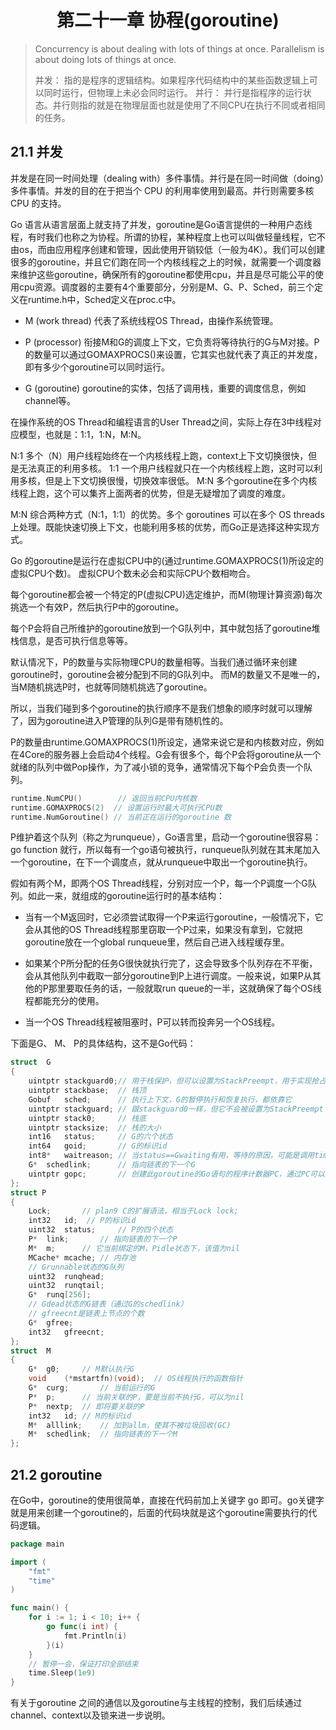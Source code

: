 # <center>第二十一章 协程(goroutine)</center>

>Concurrency is about dealing with lots of things at once. 
>Parallelism is about doing lots of things at once.
>
>并发： 指的是程序的逻辑结构。如果程序代码结构中的某些函数逻辑上可以同时运行，但物理上未必会同时运行。
>并行： 并行是指程序的运行状态。并行则指的就是在物理层面也就是使用了不同CPU在执行不同或者相同的任务。

## 21.1 并发

并发是在同一时间处理（dealing with）多件事情。并行是在同一时间做（doing）多件事情。并发的目的在于把当个 CPU 的利用率使用到最高。并行则需要多核 CPU 的支持。

Go 语言从语言层面上就支持了并发，goroutine是Go语言提供的一种用户态线程，有时我们也称之为协程。所谓的协程，某种程度上也可以叫做轻量线程，它不由os，而由应用程序创建和管理，因此使用开销较低（一般为4K）。我们可以创建很多的goroutine，并且它们跑在同一个内核线程之上的时候，就需要一个调度器来维护这些goroutine，确保所有的goroutine都使用cpu，并且是尽可能公平的使用cpu资源。调度器的主要有4个重要部分，分别是M、G、P、Sched，前三个定义在runtime.h中，Sched定义在proc.c中。

* M (work thread) 代表了系统线程OS Thread，由操作系统管理。

* P (processor)    衔接M和G的调度上下文，它负责将等待执行的G与M对接。P的数量可以通过GOMAXPROCS()来设置，它其实也就代表了真正的并发度，即有多少个goroutine可以同时运行。

* G (goroutine)    goroutine的实体，包括了调用栈，重要的调度信息，例如channel等。

在操作系统的OS Thread和编程语言的User Thread之间，实际上存在3中线程对应模型，也就是：1:1，1:N，M:N。

N:1 多个（N）用户线程始终在一个内核线程上跑，context上下文切换很快，但是无法真正的利用多核。 
1:1 一个用户线程就只在一个内核线程上跑，这时可以利用多核，但是上下文切换很慢，切换效率很低。 
M:N 多个goroutine在多个内核线程上跑，这个可以集齐上面两者的优势，但是无疑增加了调度的难度。

M:N 综合两种方式（N:1，1:1）的优势。多个 goroutines 可以在多个 OS threads 上处理。既能快速切换上下文，也能利用多核的优势，而Go正是选择这种实现方式。

Go 的goroutine是运行在虚拟CPU中的(通过runtime.GOMAXPROCS(1)所设定的虚拟CPU个数)。 虚拟CPU个数未必会和实际CPU个数相吻合。

每个goroutine都会被一个特定的P(虚拟CPU)选定维护，而M(物理计算资源)每次挑选一个有效P，然后执行P中的goroutine。

每个P会将自己所维护的goroutine放到一个G队列中，其中就包括了goroutine堆栈信息，是否可执行信息等等。

默认情况下，P的数量与实际物理CPU的数量相等。当我们通过循环来创建goroutine时，goroutine会被分配到不同的G队列中。 而M的数量又不是唯一的，当M随机挑选P时，也就等同随机挑选了goroutine。

所以，当我们碰到多个goroutine的执行顺序不是我们想象的顺序时就可以理解了，因为goroutine进入P管理的队列G是带有随机性的。

P的数量由runtime.GOMAXPROCS(1)所设定，通常来说它是和内核数对应，例如在4Core的服务器上会启动4个线程。G会有很多个，每个P会将goroutine从一个就绪的队列中做Pop操作，为了减小锁的竞争，通常情况下每个P会负责一个队列。

```Go
runtime.NumCPU()        // 返回当前CPU内核数
runtime.GOMAXPROCS(2)  // 设置运行时最大可执行CPU数
runtime.NumGoroutine() // 当前正在运行的goroutine 数
```
P维护着这个队列（称之为runqueue），Go语言里，启动一个goroutine很容易：go function 就行，所以每有一个go语句被执行，runqueue队列就在其末尾加入一个goroutine，在下一个调度点，就从runqueue中取出一个goroutine执行。

假如有两个M，即两个OS Thread线程，分别对应一个P，每一个P调度一个G队列。如此一来，就组成的goroutine运行时的基本结构：

* 当有一个M返回时，它必须尝试取得一个P来运行goroutine，一般情况下，它会从其他的OS Thread线程那里窃取一个P过来，如果没有拿到，它就把goroutine放在一个global runqueue里，然后自己进入线程缓存里。

* 如果某个P所分配的任务G很快就执行完了，这会导致多个队列存在不平衡，会从其他队列中截取一部分goroutine到P上进行调度。一般来说，如果P从其他的P那里要取任务的话，一般就取run queue的一半，这就确保了每个OS线程都能充分的使用。

* 当一个OS Thread线程被阻塞时，P可以转而投奔另一个OS线程。


下面是G、 M、 P的具体结构，这不是Go代码：

```C
struct  G
{
    uintptr stackguard0;// 用于栈保护，但可以设置为StackPreempt，用于实现抢占式调度
    uintptr stackbase;  // 栈顶
    Gobuf   sched;      // 执行上下文，G的暂停执行和恢复执行，都依靠它
    uintptr stackguard; // 跟stackguard0一样，但它不会被设置为StackPreempt
    uintptr stack0;     // 栈底
    uintptr stacksize;  // 栈的大小
    int16   status;     // G的六个状态
    int64   goid;       // G的标识id
    int8*   waitreason; // 当status==Gwaiting有用，等待的原因，可能是调用time.Sleep之类
    G*  schedlink;      // 指向链表的下一个G
    uintptr gopc;       // 创建此goroutine的Go语句的程序计数器PC，通过PC可以获得具体的函数和代码行数
};
struct P
{
    Lock;       // plan9 C的扩展语法，相当于Lock lock;
    int32   id;  // P的标识id
    uint32  status;     // P的四个状态
    P*  link;       // 指向链表的下一个P
    M*  m;      // 它当前绑定的M，Pidle状态下，该值为nil
    MCache* mcache; // 内存池
    // Grunnable状态的G队列
    uint32  runqhead;
    uint32  runqtail;
    G*  runq[256];
    // Gdead状态的G链表（通过G的schedlink）
    // gfreecnt是链表上节点的个数
    G*  gfree;
    int32   gfreecnt;
};
struct  M
{
    G*  g0;     // M默认执行G
    void    (*mstartfn)(void);  // OS线程执行的函数指针
    G*  curg;       // 当前运行的G
    P*  p;      // 当前关联的P，要是当前不执行G，可以为nil
    P*  nextp;  // 即将要关联的P
    int32   id; // M的标识id
    M*  alllink;    // 加到allm，使其不被垃圾回收(GC)
    M*  schedlink;  // 指向链表的下一个M
};
```

## 21.2 goroutine
在Go中，goroutine的使用很简单，直接在代码前加上关键字 go 即可。go关键字就是用来创建一个goroutine的，后面的代码块就是这个goroutine需要执行的代码逻辑。

```Go
package main

import (
	"fmt"
	"time"
)

func main() {
	for i := 1; i < 10; i++ {
		go func(i int) {
			fmt.Println(i)
		}(i)
	}
	// 暂停一会，保证打印全部结束
	time.Sleep(1e9)
}
```
有关于goroutine 之间的通信以及goroutine与主线程的控制，我们后续通过channel、context以及锁来进一步说明。

